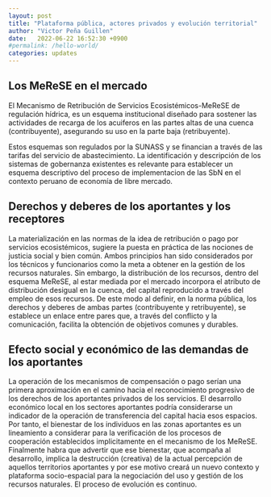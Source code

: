 ```yaml
---
layout: post
title: "Plataforma pública, actores privados y evolución territorial"
author: "Victor Peña Guillen"
date:   2022-06-22 16:52:30 +0900
#permalink: /hello-world/
categories: updates
---
```


## Los MeReSE en el mercado

El Mecanismo de Retribución de Servicios Ecosistémicos-MeReSE de regulación hídrica, es un esquema institucional diseñado para sostener las actividades de recarga de los acuiferos en las partes altas de una cuenca (contribuyente), asegurando su uso en la parte baja (retribuyente).

Estos esquemas son regulados por la SUNASS y se financian a través de las tarifas del servicio de abastecimiento.
La identificación y descripción de los sistemas de gobernanza
existentes es relevante para establecer un esquema descriptivo del proceso de implementacion de las SbN en el contexto peruano de economía de libre mercado.

## Derechos y deberes de los aportantes y los receptores

La materialización en las normas de la idea de retribución o pago por servicios ecosistémicos, sugiere la puesta en práctica de las nociones de justicia social y bien común.
Ambos principios han sido considerados por los técnicos y funcionarios como la meta a obtener en la gestión de los recursos naturales.
Sin embargo, la distribución de los recursos, dentro del esquema MeReSE, al estar mediada por el mercado incorpora el atributo de distribución desigual en la cuenca, del capital reproducido a través del empleo de esos recursos.
De este modo al definir, en la norma pública, los derechos y deberes de ambas partes (contribuyente y retribuyente), se establece un enlace entre pares que, a través del conflicto y la comunicación, facilita la obtención de objetivos comunes y durables.

## Efecto social y económico de las demandas de los aportantes

La operación de los mecanismos de compensación o pago serían una primera aproximación en el camino hacia el reconocimiento progresivo de los derechos de los aportantes privados de los servicios.
El desarrollo económico local en los sectores aportantes podría considerarse un indicador de la operación de transferencia del capital hacia esos espacios.
Por tanto, el bienestar de los individuos en las zonas aportantes es un lineamiento a considerar para la verificación de los procesos de cooperación establecidos implicitamente en el mecanismo de los MeReSE.
Finalmente habra que advertir que ese bienestar, que acompaña al desarrollo, implica la destrucción (creativa) de la actual percepción de aquellos territorios aportantes y por ese motivo creará un nuevo contexto y plataforma socio-espacial para la negociación del uso y gestión de los recursos naturales. El proceso de evolución es continuo.
